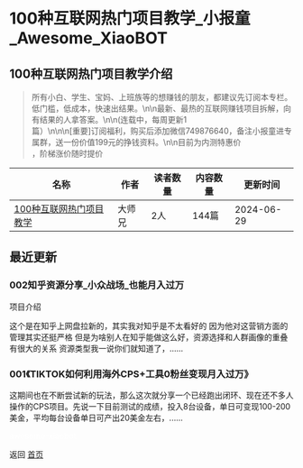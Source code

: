 # 100种互联网热门项目教学_小报童_Awesome_XiaoBOT

## 100种互联网热门项目教学介绍
> 所有小白、学生、宝妈、上班族等的想赚钱的朋友，都建议先订阅本专栏。低门槛，低成本，快速出结果。\n\n最新、最热的互联网赚钱项目拆解，向有结果的人拿答案。\n\n(连载中，每周更新1  
篇）\n\n\n[重要]订阅福利，购买后添加微信749876640，备注小报童进专属群，送一份价值199元的挣钱资料。\n\n目前为内测特惠价  
，阶梯涨价随时提价  
  


|名称|作者|读者数量|内容数量|更新时间|
|---|---|---|---|---|
|[100种互联网热门项目教学](https://xiaobot.net/p/Fuye666888?refer=9c3f1c95-a052-465a-9902-f6d75080262a)|大师兄|2人|144篇|2024-06-29|

## 最近更新
### 002知乎资源分享_小众战场_也能月入过万

项目介绍

这个是在知乎上网盘拉新的，其实我对知乎是不太看好的 因为他对这营销方面的管理其实还挺严格 但是为啥别人在知乎能做这么好，资源选择和人群画像的重叠有很大的关系
资源类型我一说你们就知道了，......

### 001《TIKTOK如何利用海外CPS+工具0粉丝变现月入过万》

这期间也在不断尝试新的玩法，那么这次就分享一个已经跑出闭环、现在还不多人操作的CPS项目。先说一下目前测试的成绩，投入8台设备，单日可变现100-200美金，平均每台设备单日可产出20美金左右，......


<a href="https://github.com/Reno9527/awesome-xiaobot" style="color: white; text-decoration: none;">awesome-xiaobot</a>

返回 [首页](../README.md)
